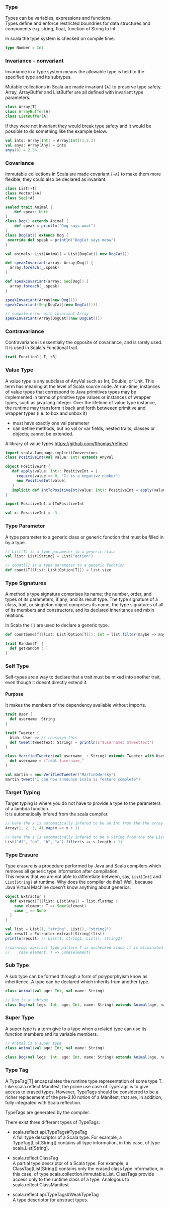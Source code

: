 ### Type
Types can be variables, expressions and functions.  
Types define and enforce restricted boundries for data structures and components e.g. string, float, function of String to Int.

In scala the type system is checked on compile time.  

```Scala
type Number = Int

```

### Invariance - nonvariant
Invariance in a type system means the allowable type is held to the specified type and its subtypes.  

Mutable collections in Scala are made invariant `[A]` to preserve type safety. Array, ArrayBuffer and ListBuffer are all defined with invariant type parameters.
```Scala
class Array[T]
class ArrayBuffer[A]
class ListBuffer[A]
```

If they were not invariant they would break type safety and it would be possible to do something like the example below.  

```Scala
val ints: Array[Int] = Array[Int](1,2,3)
val anys: Array[Any] = ints
anys(0) = 2.54
```

### Covariance
Immutable collections in Scala are made covariant `[+A]` to make them more flexible, they could also be declared as invariant.  
```Scala
class List[+T]
class Vector[+A]
class Seq[+A]
```

```Scala
sealed trait Animal {
    def speak: Unit
}
class Dog() extends Animal {
    def speak = println("Dog says woof")
}
class DogCat() extends Dog {
 override def speak = println("DogCat says meow")
}

val animals: List[Animal] = List[DogCat]( new DogCat())

def speakInvariant(array: Array[Dog]) {
  array.foreach(_.speak)
}

def speakCovariant(array: Seq[Dog]) {
  array.foreach(_.speak)
}

speakInvariant(Array(new Dog()))
speakCovariant(Seq[DogCat](new DogCat())) 

// compile error with invariant Array
speakInvariant(Array[DogCat](new DogCat())) 
```

### Contravariance  
Contravariance is essentially the opposite of covariance, and is rarely used. 
It is used in Scala's Functional trait.

```Scala
trait Function1[-T, +R]

```

### Value Type 
A value type is any subclass of AnyVal such as Int, Double, or Unit. This term has meaning at the level of Scala source code. At run-time, instances of value types that correspond to Java primitives types may be implemented in terms of primitive type values or instances of wrapper types, such as java.lang.Integer. Over the lifetime of value type instance, the runtime may transform it back and forth betweeen primitive and wrapper types (i.e. to box and unbox it)

* must have exactly one val parameter  
* can define methods, but no val or var fields, nested traits, classes or objects;
cannot be extended.  

A library of value types 
https://github.com/fthomas/refined

```Scala
import scala.language.implicitConversions
class PositiveInt(val value: Int) extends AnyVal

object PositiveInt {
   def apply(value: Int): PositiveInt = {
     require(value >= 0, "It is a negative number")
     new PositiveInt(value)
   }
   implicit def intToPositiveInt(value: Int): PositiveInt = apply(value)
}

import PositiveInt.intToPositiveInt

val x: PositiveInt = -3
```

### Type Parameter  
A type parameter to a generic class or generic function that must be filled in by a type.

```Scala
// List[T] is a type parameter to a generic class
val list: List[String] = List("action")

// count[T] is a type parameter to a generic function
def count[T](list: List[Option[T]]) = list.size 

```

### Type Signatures
A method's type signature comprises its name; the number, order, and types of its parameters, if any; and its result type. The type signature of a class, trait, or singleton object comprises its name, the type signatures of all of its members and constructors, and its declared inheritance and mixin relations.

In Scala the `[]` are used to declare a generic type.  

```Scala
def countSome[T](list: List[Option[T]]): Int = list.filter(maybe => maybe.map(_ => true).getOrElse(false)).size

trait Random[T] {
  def getRandom : T
}
```

### Self Type
Self-types are a way to declare that a trait must be mixed into another trait, even though it doesnt directly extend it.  

#### Purpose
It makes the members of the dependency available without imports.  


```Scala
trait User {
  def username: String
}

trait Tweeter {
  blah: User => // reassign this
  def tweet(tweetText: String) = println(s"$username: $tweetText")
}

class VerifiedTweeter(val username_ : String) extends Tweeter with User {
  def username = s"real $username_"
}

val martin = new VerifiedTweeter("MartinOdersky")
martin.tweet("I can now announce Scala is feature complete")
```

### Target Typing  
Target typing is where you do not have to provide a type to the parameters of a lambda function.  
It is automatically infered from the scala compiler.  

```Scala
// here the x is automatically infered to be an Int from the the array
Array(1, 2, 3, 4).map(x => x + 1)

// here the s is automatically infered to be a String from the the List
List("df", "ab", "b", "a").filter(s => s.length > 1)
```

### Type Erasure  
Type erasure is a procedure performed by Java and Scala compilers which removes all generic type information after compilation.  
This means that we are not able to differetiate between, say, `List[Int]` and `List[String]` at runtime. Why does the compiler do this? Well, because Java Virtual Machine doesn't know anything about generics.  


```Scala
object Extractor {
  def extract[T](list: List[Any]) = list.flatMap {
    case element: T => Some(element)
    case _ => None
  }
}

val list = List(1, "string", List(), "string2")
val result = Extractor.extract[String](list)
println(result) // List(1, string1, List(), string2)

//warning: abstract type pattern T is unchecked since it is eliminated by erasure
//    case element: T => Some(element)
```

### Sub Type
A sub type can be formed through a  form of polyporphyism know as inheritence.
A type can be declared which inherits from another type. 


```Scala
class Animal(val age: Int, val name: String)

// Dog is a subtype
class Dog(val legs: Int, age: Int, name: String) extends Animal(age, name)
```

### Super Type
A super type is a term give to a type when a related type can use its function members and its variable members.

```Scala
// Animal is a super type
class Animal(val age: Int, val name: String)

class Dog(val legs: Int, age: Int, name: String) extends Animal(age, name)
```

### Type Tag  
A TypeTag[T] encapsulates the runtime type representation of some type T. Like scala.reflect.Manifest, the prime use case of TypeTags is to give access to erased types. However, TypeTags should be considered to be a richer replacement of the pre-2.10 notion of a Manifest, that are, in addition, fully integrated with Scala reflection.

TypeTags are generated by the compiler.  

There exist three different types of TypeTags:

* scala.reflect.api.TypeTags#TypeTag   
A full type descriptor of a Scala type. For example, a TypeTag[List[String]] contains all type information, in this case, of type scala.List[String].  

* scala.reflect.ClassTag   
A partial type descriptor of a Scala type. For example, a ClassTag[List[String]] contains only the erased class type information, in this case, of type scala.collection.immutable.List. ClassTags provide access only to the runtime class of a type. Analogous to scala.reflect.ClassManifest  
* scala.reflect.api.TypeTags#WeakTypeTag   
A type descriptor for abstract types.